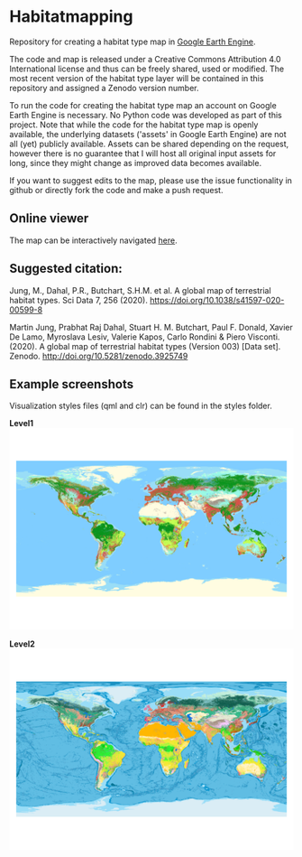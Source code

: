 # Habitatmapping
Repository for creating a habitat type map in [Google Earth Engine](https://earthengine.google.com/).

The code and map is released under a Creative Commons Attribution 4.0 International license and thus can be freely shared, used or modified.
The most recent version of the habitat type layer will be contained in this repository and assigned a Zenodo version number.

To run the code for creating the habitat type map an account on Google Earth Engine is necessary. No Python code was developed as part of this project. Note that while the code for the habitat type map is openly available, the underlying datasets ('assets' in Google Earth Engine) are not all (yet) publicly available. Assets can be shared depending on the request, however there is no guarantee that I will host all original input assets for long, since they might change as improved data becomes available.

If you want to suggest edits to the map, please use the issue functionality in github or directly fork the code and make a push request.

## Online viewer

The map can be interactively navigated [here](https://uploads.users.earthengine.app/view/habitat-types-map).

## Suggested citation:

Jung, M., Dahal, P.R., Butchart, S.H.M. et al. A global map of terrestrial habitat types. Sci Data 7, 256 (2020). https://doi.org/10.1038/s41597-020-00599-8

Martin Jung, Prabhat Raj Dahal, Stuart H. M. Butchart, Paul F. Donald, Xavier De Lamo, Myroslava Lesiv, Valerie Kapos, Carlo Rondini & Piero Visconti. (2020). A global map of terrestrial habitat types (Version 003) [Data set]. Zenodo. http://doi.org/10.5281/zenodo.3925749

## Example screenshots

Visualization styles files (qml and clr) can be found in the styles folder.

**Level1**
![Level 1](screen_lvl1.png)

**Level2**
![Level 2](screen_lvl2.png)

